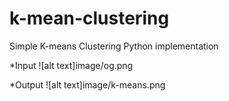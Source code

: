 # k-mean-clustering
Simple K-means Clustering Python implementation


*Input
![alt text]image/og.png

*Output
![alt text]image/k-means.png
